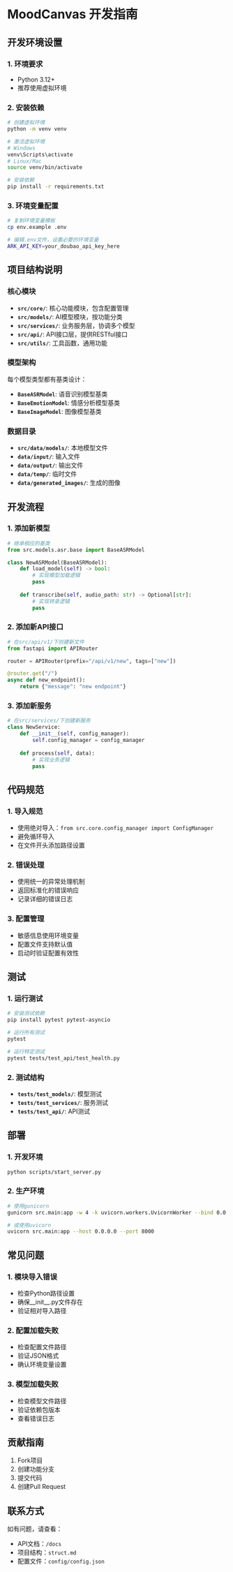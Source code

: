 # MoodCanvas 开发指南

## 开发环境设置

### 1. 环境要求
- Python 3.12+
- 推荐使用虚拟环境

### 2. 安装依赖
```bash
# 创建虚拟环境
python -m venv venv

# 激活虚拟环境
# Windows
venv\Scripts\activate
# Linux/Mac
source venv/bin/activate

# 安装依赖
pip install -r requirements.txt
```

### 3. 环境变量配置
```bash
# 复制环境变量模板
cp env.example .env

# 编辑.env文件，设置必要的环境变量
ARK_API_KEY=your_doubao_api_key_here
```

## 项目结构说明

### 核心模块
- **`src/core/`**: 核心功能模块，包含配置管理
- **`src/models/`**: AI模型模块，按功能分类
- **`src/services/`**: 业务服务层，协调多个模型
- **`src/api/`**: API接口层，提供RESTful接口
- **`src/utils/`**: 工具函数，通用功能

### 模型架构
每个模型类型都有基类设计：
- **`BaseASRModel`**: 语音识别模型基类
- **`BaseEmotionModel`**: 情感分析模型基类  
- **`BaseImageModel`**: 图像模型基类

### 数据目录
- **`src/data/models/`**: 本地模型文件
- **`data/input/`**: 输入文件
- **`data/output/`**: 输出文件
- **`data/temp/`**: 临时文件
- **`data/generated_images/`**: 生成的图像

## 开发流程

### 1. 添加新模型
```python
# 继承相应的基类
from src.models.asr.base import BaseASRModel

class NewASRModel(BaseASRModel):
    def load_model(self) -> bool:
        # 实现模型加载逻辑
        pass
    
    def transcribe(self, audio_path: str) -> Optional[str]:
        # 实现转录逻辑
        pass
```

### 2. 添加新API接口
```python
# 在src/api/v1/下创建新文件
from fastapi import APIRouter

router = APIRouter(prefix="/api/v1/new", tags=["new"])

@router.get("/")
async def new_endpoint():
    return {"message": "new endpoint"}
```

### 3. 添加新服务
```python
# 在src/services/下创建新服务
class NewService:
    def __init__(self, config_manager):
        self.config_manager = config_manager
    
    def process(self, data):
        # 实现业务逻辑
        pass
```

## 代码规范

### 1. 导入规范
- 使用绝对导入：`from src.core.config_manager import ConfigManager`
- 避免循环导入
- 在文件开头添加路径设置

### 2. 错误处理
- 使用统一的异常处理机制
- 返回标准化的错误响应
- 记录详细的错误日志

### 3. 配置管理
- 敏感信息使用环境变量
- 配置文件支持默认值
- 启动时验证配置有效性

## 测试

### 1. 运行测试
```bash
# 安装测试依赖
pip install pytest pytest-asyncio

# 运行所有测试
pytest

# 运行特定测试
pytest tests/test_api/test_health.py
```

### 2. 测试结构
- **`tests/test_models/`**: 模型测试
- **`tests/test_services/`**: 服务测试
- **`tests/test_api/`**: API测试

## 部署

### 1. 开发环境
```bash
python scripts/start_server.py
```

### 2. 生产环境
```bash
# 使用gunicorn
gunicorn src.main:app -w 4 -k uvicorn.workers.UvicornWorker --bind 0.0.0.0:8000

# 或使用uvicorn
uvicorn src.main:app --host 0.0.0.0 --port 8000
```

## 常见问题

### 1. 模块导入错误
- 检查Python路径设置
- 确保__init__.py文件存在
- 验证相对导入路径

### 2. 配置加载失败
- 检查配置文件路径
- 验证JSON格式
- 确认环境变量设置

### 3. 模型加载失败
- 检查模型文件路径
- 验证依赖包版本
- 查看错误日志

## 贡献指南

1. Fork项目
2. 创建功能分支
3. 提交代码
4. 创建Pull Request

## 联系方式

如有问题，请查看：
- API文档：`/docs`
- 项目结构：`struct.md`
- 配置文件：`config/config.json`
